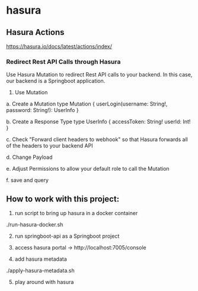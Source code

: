 # hasura

## Hasura Actions
https://hasura.io/docs/latest/actions/index/

### Redirect Rest API Calls through Hasura
Use Hasura Mutation to redirect Rest API calls to your backend. In this case, our backend is a Springboot application.

1. Use Mutation

a. Create a Mutation
type Mutation {
  userLogin(username: String!, password: String!): UserInfo
}

b. Create a Response Type
type UserInfo {
  accessToken: String!
  userId: Int!
}

c. Check "Forward client headers to webhook" so that Hasura forwards all of the headers to your backend API

d. Change Payload

e. Adjust Permissions to allow your default role to call the Mutation

f. save and query

## How to work with this project:

1. run script to bring up hasura in a docker container

./run-hasura-docker.sh

2. run springboot-api as a Springboot project

3. access hasura portal -> http://localhost:7005/console

4. add hasura metadata

./apply-hasura-metadata.sh

5. play around with hasura
